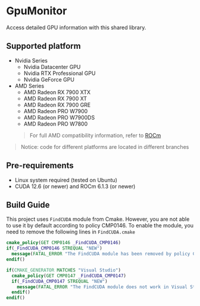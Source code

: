 # GpuMonitor
Access detailed GPU information with this shared library.

## Supported platform
- Nvidia Series
  - Nvidia Datacenter GPU
  - Nvidia RTX Professional GPU
  - Nvidia GeForce GPU
- AMD Series
  - AMD Radeon RX 7900 XTX
  - AMD Radeon RX 7900 XT
  - AMD Radeon RX 7900 GRE
  - AMD Radeon PRO W7900
  - AMD Radeon PRO W7900DS
  - AMD Radeon PRO W7800
  > For full AMD compatibility information, refer to [ROCm](https://rocm.docs.amd.com/en/latest/compatibility/compatibility-matrix.html)
> Notice: code for different platforms are located in different branches

## Pre-requirements
- Linux system required (tested on Ubuntu)
- CUDA 12.6 (or newer) and ROCm 6.1.3 (or newer)

## Build Guide
This project uses `FindCUDA` module from Cmake. However, you are not able to use it by default according to policy CMP0146.
To enable the module, you need to remove the following lines in `FindCUDA.cmake`
```cmake
cmake_policy(GET CMP0146 _FindCUDA_CMP0146)
if(_FindCUDA_CMP0146 STREQUAL "NEW")
  message(FATAL_ERROR "The FindCUDA module has been removed by policy CMP0146.")
endif()

if(CMAKE_GENERATOR MATCHES "Visual Studio")
  cmake_policy(GET CMP0147 _FindCUDA_CMP0147)
  if(_FindCUDA_CMP0147 STREQUAL "NEW")
    message(FATAL_ERROR "The FindCUDA module does not work in Visual Studio with policy CMP0147.")
  endif()
endif()
```
